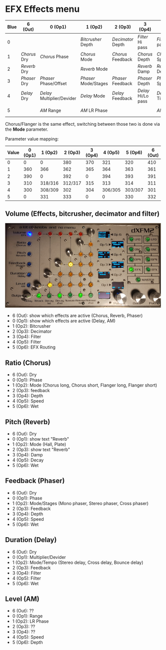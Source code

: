 # EFX Effects menu

| Blue | 6 (Out) | 0 (Op1) | 1 (Op2) | 2 (Op3) | 3 (Op4) | 4 (Op5) | 5 (Op6) |
|------|---------|---------|---------|---------|---------|---------|---------|
| 0 |  |  | *Bitcrusher* Depth | *Decimator* Depth | *Filter* Hi pass | *Filter* Lo pass | EFX Routing |
| 1 | *Chorus* Dry | *Chorus* Phase | *Chorus* Mode | *Chorus* Feedback | *Chorus* Depth | *Chorus* Speed | *Chorus* Wet |
| 2 | *Reverb* Dry | | *Reverb* Mode |  | *Reverb* Damp | *Reverb* Decay | *Reverb* Wet |
| 3 | *Phaser* Dry | *Phaser* Phase/Offset | *Phaser* Mode/Stages | *Phaser* Feedback | *Phaser* Depth | *Phaser* Speed | *Phaser* Wet |
| 4 | *Delay* Dry | *Delay* Multiplier/Devider | *Delay* Mode | *Delay* Feedback | *Delay* Hi/Lo pass | *Delay* Time/Tempo | *Delay* Wet |
| 5 |  | *AM* Range | *AM* LR Phase |  | | *AM* Speed | *AM* Depth |

Chorus/Flanger is the same effect, switching between those two is done via the **Mode** parameter.

Parameter value mapping:

| Value | 0 (Op1) | 1 (Op2) | 2 (Op3) | 3 (Op4) | 4 (Op5) | 5 (Op6) | 6 (Out) |
|-------|---------|---------|---------|---------|---------|---------|---------|
| 0 | 0 | 0 | 380 | 370 | 321 | 320 | 410 |
| 1 | 360 | 366 | 362 | 365 | 364 | 363 | 361 |
| 2 | 390 | 0 | 392 | 0 | 394 | 393 | 391 |
| 3 | 310 | 318/316 | 312/317 | 315 | 313 | 314 | 311 |
| 4 | 300 | 308/309 | 302 | 304 | 306/305 | 303/307 | 301 |
| 5 | 0 | 331 | 333 | 0 | 0 | 330 | 332 |

## Volume (Effects, bitcrusher, decimator and filter)

![](../media/EFX.png)

- 6 (Out): show which effects are active (Chorus, Reverb, Phaser)
- 0 (Op1): show which effects are active (Delay, AM)
- 1 (Op2): Bitcrusher
- 2 (Op3): Decimator
- 3 (Op4): Filter
- 4 (Op5): Filter
- 5 (Op6): EFX Routing

## Ratio (Chorus)

- 6 (Out): Dry
- 0 (Op1): Phase
- 1 (Op2): Mode (Chorus long, Chorus short, Flanger long, Flanger short)
- 2 (Op3): feedback
- 3 (Op4): Depth
- 4 (Op5): Speed
- 5 (Op6): Wet

## Pitch (Reverb)

- 6 (Out): Dry
- 0 (Op1): show text "Reverb"
- 1 (Op2): Mode (Hall, Plate)
- 2 (Op3): show text "Reverb"
- 3 (Op4): Damp
- 4 (Op5): Decay
- 5 (Op6): Wet

## Feedback (Phaser)

- 6 (Out): Dry
- 0 (Op1): Phase
- 1 (Op2): Mode/Stages (Mono phaser, Stereo phaser, Cross phaser)
- 2 (Op3): Feedback
- 3 (Op4): Depth
- 4 (Op5): Speed
- 5 (Op6): Wet

## Duration (Delay)

- 6 (Out): Dry
- 0 (Op1): Multiplier/Devider
- 1 (Op2): Mode/Tempo (Stereo delay, Cross delay, Bounce delay)
- 2 (Op3): Feedback
- 3 (Op4): Filter
- 4 (Op5): Filter
- 5 (Op6): Wet

## Level (AM)

- 6 (Out): ??
- 0 (Op1): Range
- 1 (Op2): LR Phase
- 2 (Op3): ??
- 3 (Op4): ??
- 4 (Op5): Speed
- 5 (Op6): Depth
